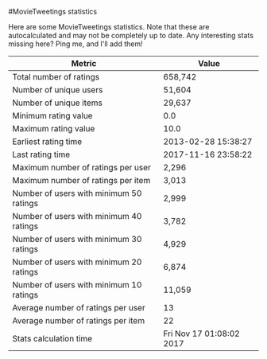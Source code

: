 #MovieTweetings statistics

Here are some MovieTweetings statistics. Note that these are autocalculated and may not be completely up to date. Any interesting stats missing here? Ping me, and I'll add them!

Metric | Value
--- | ---
Total number of ratings                 | 658,742
Number of unique users                  | 51,604
Number of unique items                  | 29,637
Minimum rating value                    | 0.0
Maximum rating value                    | 10.0
Earliest rating time                    | 2013-02-28 15:38:27
Last rating time                        | 2017-11-16 23:58:22
Maximum number of ratings per user      | 2,296
Maximum number of ratings per item      | 3,013
Number of users with minimum 50 ratings | 2,999
Number of users with minimum 40 ratings | 3,782
Number of users with minimum 30 ratings | 4,929
Number of users with minimum 20 ratings | 6,874
Number of users with minimum 10 ratings | 11,059
Average number of ratings per user      | 13
Average number of ratings per item      | 22
Stats calculation time                  | Fri Nov 17 01:08:02 2017

